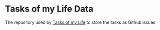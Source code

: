 # Tasks of my Life Data

The repository used by [Tasks of my Life](https://github.com/CodeZombieCH/tasks-of-my-life) to store the tasks as Github issues
